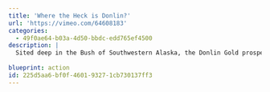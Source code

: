 ```yaml
---
title: 'Where the Heck is Donlin?'
url: 'https://vimeo.com/64608183'
categories:
  - 49f0ae64-b03a-4d50-bbdc-edd765ef4500
description: |
  Sited deep in the Bush of Southwestern Alaska, the Donlin Gold prospect is the largest proposed gold mine in Alaska's history. However, an overwhelming majority of Alaskan residents are unfamiliar with the details of it's development and implications. Noting the absence of available data, as well as the lack of awareness surrounding the proposal, Bjorn and Kim took on the ground-truth-trekking model of investigative research, and set out to explore some of the unanswered questions from the source. Completing a three-part, 1,000 mile human powered wilderness expedition through the proposed footprint of the mine, they engaged the people that they encountered on the subjects of perpetual waste storage, the significance of subsistence fisheries, the energy demands of a large-scale mine, and the challenges facing rural residents to name a few.
  
blueprint: action
id: 225d5aa6-bf0f-4601-9327-1cb730137ff3
---
```

